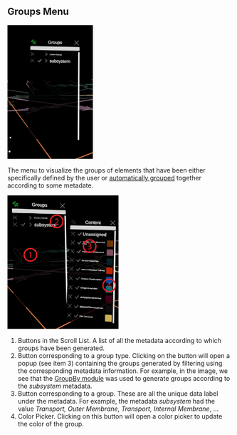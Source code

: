 ## Groups Menu

<img src="../../../resources/images/ui/ui_groups.jpg" alt="Group Menu" style="height: 300px;"/>

The menu to visualize the groups of elements that have been either specifically defined by the user or [automatically grouped](../Modules/groupby_module.md) together according to some metadate.

<img src="../../../resources/images/ui/1x/ui_groups_elements.png" alt="Group Menu & popup" style="height: 300px;"/>

1. Buttons in the Scroll List. A list of all the metadata according to which groups have been generated.
2. Button corresponding to a group type. Clicking on the button will open a popup (see item 3) containing the groups generated by filtering using the corresponding metadata information. For example, in the image, we see that the [GroupBy module](../Modules/groupby_module.md) was used to generate groups according to the *subsystem* metadata.   
3. Button corresponding to a group. These are all the unique data label under the metadata. For example, the metadata *subsystem* had the value *Transport, Outer Membrane*, *Transport, Internal Membrane*, ...
4. Color Picker. Clicking on this button will open a color picker to update the color of the group.